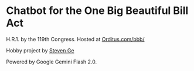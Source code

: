 # Chatbot for the One Big Beautiful Bill Act
H.R.1. by the 119th Congress. 
Hosted at [Orditus.com/bbb/](https://orditus.com/bbb/)

Hobby project by [Steven Ge](https://www.linkedin.com/in/steven-ge-ab016947/)


Powered by Google Gemini Flash 2.0.

